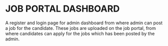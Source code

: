 # JOB PORTAL DASHBOARD
A register and login page for admin dashboard from where admin can post a job for the candidate. These jobs are uploaded on the job portal, from where candidates can apply for the jobs which has been posted by the admin.




